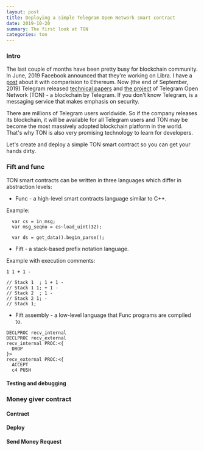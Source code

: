 ```yaml
---
layout: post
title: Deploying a simple Telegram Open Network smart contract
date: 2019-10-20
summary: The first look at TON
categories: ton
---
```


### Intro

The last couple of months have been pretty busy for blockchain community. In June, 2019 Facebook announced that they're working on Libra. I have a [post](https://www.badykov.com/blockchain/2019/06/29/libra-facebooks-ethereum-clone/) about it with comparision to Ethereum. Now (the end of September, 2019) Telegram released [technical papers](https://test.ton.org/) and [the project](https://github.com/ton-blockchain/ton) of Telegram Open Network (TON) - a blockchain by Telegram. If you don't know Telegram, is a messaging service that makes emphasis on security.

There are millions of Telegram users worldwide. So if the company releases its blockchain, it will be available for all Telegram users and TON may be become the most massively adopted blockchain platform in the world. That's why TON is also very promising technology to learn for developers.

Let's create and deploy a simple TON smart contract so you can get your hands dirty.

### Fift and func

TON smart contracts can be written in three languages which differ in abstraction levels:

- Func - a high-level smart contracts language similar to C++.

 Example:
```
  var cs = in_msg;
  var msg_seqno = cs~load_uint(32);

  var ds = get_data().begin_parse();
```

- Fift - a stack-based prefix notation language.

Example with execution comments:

```
1 1 + 1 -

// Stack 1  ; 1 + 1 -
// Stack 1 1; + 1 -
// Stack 2  ; 1 -
// Stack 2 1; -
// Stack 1;
```

- Fift assembly - a low-level language that Func programs are compiled to.

```
DECLPROC recv_internal
DECLPROC recv_external
recv_internal PROC:<{
  DROP
}>
recv_external PROC:<{
  ACCEPT
  c4 PUSH
```


#### Testing and debugging

### Money giver contract

#### Contract
#### Deploy
#### Send Money Request
